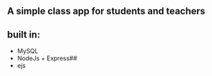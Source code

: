## A simple class app for students and teachers ##
## built in: ##
- MySQL
- NodeJs + Express##
- ejs
